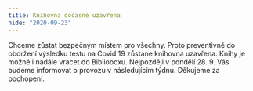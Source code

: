 ```yaml
---
title: Knihovna dočasně uzavřena
hide: "2020-09-23"
---
```


Chceme zůstat bezpečným místem pro všechny. Proto preventivně do obdržení
výsledku testu na Covid 19 zůstane knihovna uzavřena. Knihy je možné i nadále
vracet do Biblioboxu. Nejpozději v pondělí 28. 9. Vás budeme informovat o
provozu v následujícím týdnu. Děkujeme za pochopení.
